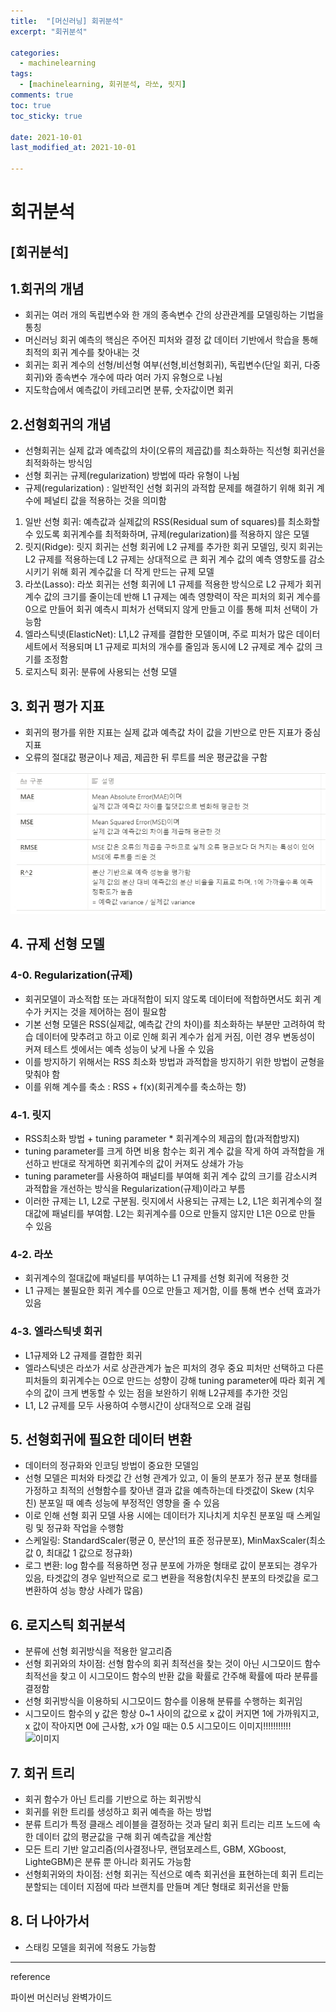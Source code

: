 ```yaml
---
title:  "[머신러닝] 회귀분석"
excerpt: "회귀분석"

categories:
  - machinelearning
tags:
  - [machinelearning, 회귀분석, 라쏘, 릿지]
comments: true
toc: true
toc_sticky: true
 
date: 2021-10-01
last_modified_at: 2021-10-01

---
```



# 회귀분석

## **[회귀분석]**

## **1.회귀의 개념**

- 회귀는 여러 개의 독립변수와 한 개의 종속변수 간의 상관관계를 모델링하는 기법을 통칭
- 머신러닝 회귀 예측의 핵심은 주어진 피처와 결정 값 데이터 기반에서 학습을 통해 최적의 회귀 계수를 찾아내는 것
- 회귀는 회귀 계수의 선형/비선형 여부(선형,비선형회귀), 독립변수(단일 회귀, 다중회귀)와 종속변수 개수에 따라 여러 가지 유형으로 나뉨
- 지도학습에서 예측값이 카테고리면 분류, 숫자값이면 회귀

## 2.선형회귀의 개념

- 선형회귀는 실제 값과 예측값의 차이(오류의 제곱값)를 최소화하는 직선형 회귀선을 최적화하는 방식임
- 선형 회귀는 규제(regularization) 방법에 따라 유형이 나뉨
- 규제(regularization) : 일반적인 선형 회귀의 과적합 문제를 해결하기 위해 회귀 계수에 페널티 값을 적용하는 것을 의미함
1) 일반 선형 회귀: 예측값과 실제값의 RSS(Residual sum of squares)를 최소화할 수 있도록 회귀계수를 최적화하며, 규제(regularization)를 적용하지 않은 모델
2) 릿지(Ridge): 릿지 회귀는 선형 회귀에 L2 규제를 추가한 회귀 모델임, 릿지 회귀는 L2 규제를 적용하는데 L2 규제는 상대적으로 큰 회귀 계수 값의 예측 영향도를 감소시키기 위해 회귀 계수값을 더 작게 만드는 규제 모델
3) 라쏘(Lasso): 라쏘 회귀는 선형 회귀에 L1 규제를 적용한 방식으로 L2 규제가 회귀 계수 값의 크기를 줄이는데 반해 L1 규제는 예측 영향력이 작은 피처의 회귀 계수를 0으로 만들어 회귀 예측시 피처가 선택되지 않게 만들고 이를 통해 피처 선택이 가능함
4) 엘라스틱넷(ElasticNet): L1,L2 규제를 결합한 모델이며, 주로 피처가 많은 데이터 세트에서 적용되며 L1 규제로 피처의 개수를 줄임과 동시에 L2 규제로 계수 값의 크기를 조정함
5) 로지스틱 회귀: 분류에 사용되는 선형 모델

## 3. 회귀 평가 지표

- 회귀의 평가를 위한 지표는 실제 값과 예측값 차이 값을 기반으로 만든 지표가 중심 지표
- 오류의 절대값 평균이나 제곱, 제곱한 뒤 루트를 씌운 평균값을 구함

![이미지 1002004.jpg](/assets/2021-10-02/이미지_1003006.jpg)


## 4. 규제 선형 모델

### 4-0. Regularization(규제)

- 회귀모델이 과소적합 또는 과대적합이 되지 않도록 데이터에 적합하면서도 회귀 계수가 커지는 것을 제어하는 점이 필요함
- 기본 선형 모델은 RSS(실제값, 예측값 간의 차이)를 최소화하는 부분만 고려하여 학습 데이터에 맞추려고 하고 이로 인해 회귀 계수가 쉽게 커짐, 이런 경우 변동성이 커져 테스트 셋에서는 예측 성능이 낮게 나올 수 있음
- 이를 방지하기 위해서는 RSS 최소화 방법과 과적합을 방지하기 위한 방법이 균형을 맞춰야 함 
- 이를 위해 계수를 축소 : RSS + f(x)(회귀계수를 축소하는 항) 

### 4-1. 릿지

- RSS최소화 방법 + tuning parameter * 회귀계수의 제곱의 합(과적합방지)
- tuning parameter를 크게 하면 비용 함수는 회귀 계수 값을 작게 하여 과적합을 개선하고 반대로 작게하면 회귀계수의 값이 커져도 상쇄가 가능
- tuning parameter를 사용하여 패널티를 부여해 회귀 계수 값의 크기를 감소시켜 과적합을 개선하는 방식을 Regularization(규제)이라고 부름
- 이러한 규제는 L1, L2로 구분됨. 릿지에서 사용되는 규제는 L2, L1은 회귀계수의 절대값에 패널티를 부여함. L2는 회귀계수를 0으로 만들지 않지만 L1은 0으로 만들 수 있음

### 4-2. 라쏘

- 회귀계수의 절대값에 패널티를 부여하는 L1 규제를 선형 회귀에 적용한 것
- L1 규제는 불필요한 회귀 계수를 0으로 만들고 제거함, 이를 통해 변수 선택 효과가 있음

### 4-3. 엘라스틱넷 회귀

- L1규제와 L2 규제를 결합한 회귀
- 엘라스틱넷은 라쏘가 서로 상관관계가 높은 피처의 경우 중요 피처만 선택하고 다른 피처들의 회귀계수는 0으로 만드는 성향이 강해 tuning parameter에 따라 회귀 계수의 값이 크게 변동할 수 있는 점을 보완하기 위해 L2규제를 추가한 것임
- L1, L2 규제를 모두 사용하여 수행시간이 상대적으로 오래 걸림

## 5. 선형회귀에 필요한 데이터 변환

-  데이터의 정규화와 인코딩 방법이 중요한 모델임
- 선형 모델은 피처와 타겟값 간 선형 관계가 있고, 이 둘의 분포가 정규 분포 형태를 가정하고 최적의 선형함수를 찾아낸 결과 값을 예측하는데 타겟값이 Skew (치우친) 분포일 때 예측 성능에 부정적인 영향을 줄 수 있음
- 이로 인해 선형 회귀 모델 사용 시에는 데이터가 지나치게 치우친 분포일 때 스케일링 및 정규화 작업을 수행함
- 스케일링: StandardScaler(평균 0, 분산1의 표준 정규분포), MinMaxScaler(최소값 0, 최대값 1 값으로 정규화)
- 로그 변환: log 함수를 적용하면 정규 분포에 가까운 형태로 값이 분포되는 경우가 있음, 타겟값의 경우 일반적으로 로그 변환을 적용함(치우친 분포의 타겟값을 로그 변환하여 성능 향상 사례가 많음)


## 6. 로지스틱 회귀분석

- 분류에 선형 회귀방식을 적용한 알고리즘
- 선형 회귀와의 차이점: 선형 함수의 회귀 최적선을 찾는 것이 아닌 시그모이드 함수 최적선을 찾고 이 시그모이드 함수의 반환 값을 확률로 간주해 확률에 따라 분류를 결정함
- 선형 회귀방식을 이용하되 시그모이드 함수를 이용해 분류를 수행하는 회귀임
- 시그모이드 함수의 y 값은 항상 0~1 사이의 값으로 x 값이 커지면 1에 가까워지고, x 값이 작아지면 0에 근사함, x가 0일 때는 0.5
시그모이드 이미지!!!!!!!!!!!
![이미지](/assets/2021-10-02/이미지_1003007.jpg)


## 7. 회귀 트리

- 회귀 함수가 아닌 트리를 기반으로 하는 회귀방식
- 회귀를 위한 트리를 생성하고 회귀 예측을 하는 방법
- 분류 트리가 특정 클래스 레이블을 결정하는 것과 달리 회귀 트리는 리프 노드에 속한 데이터 값의 평균값을 구해 회귀 예측값을 계산함
- 모든 트리 기반 알고리즘(의사결정나무, 랜덤포레스트, GBM, XGboost, LighteGBM)은 분류 뿐 아니라 회귀도 가능함
- 선형회귀와의 차이점: 선형 회귀는 직선으로 예측 회귀선을 표현하는데 회귀 트리는 분할되는 데이터 지점에 따라 브랜치를 만들며 계단 형태로 회귀선을 만듦

## 8. 더 나아가서

- 스태킹 모델을 회귀에 적용도 가능함
---

reference 

파이썬 머신러닝 완벽가이드